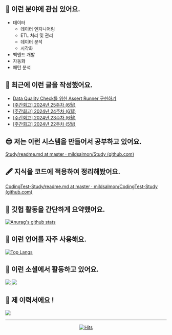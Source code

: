 ## 📡 이런 분야에 관심 있어요.

- 데이터
    - 데이터 엔지니어링
    - ETL 처리 및 관리
    - 데이터 분석
    - 시각화
- 백엔드 개발
- 자동화
- 패턴 분석

## 📝 최근에 이런 글을 작성했어요.

<!-- BLOG-POST-LIST:START -->
- [Data Quality Check를 위한 Assert Runner 구현하기](https://blex.me/@mildsalmon/data-quality-check%EB%A5%BC-%EC%9C%84%ED%95%9C-assert-runner-%EA%B5%AC%ED%98%84%ED%95%98%EA%B8%B0)
- [[주간회고] 2024년 25주차 &lpar;6월&rpar;](https://blex.me/@mildsalmon/%EC%A3%BC%EA%B0%84%ED%9A%8C%EA%B3%A0-2024%EB%85%84-25%EC%A3%BC%EC%B0%A8-6%EC%9B%94)
- [[주간회고] 2024년 24주차 &lpar;6월&rpar;](https://blex.me/@mildsalmon/%EC%A3%BC%EA%B0%84%ED%9A%8C%EA%B3%A0-2024%EB%85%84-24%EC%A3%BC%EC%B0%A8-6%EC%9B%94)
- [[주간회고] 2024년 23주차 &lpar;6월&rpar;](https://blex.me/@mildsalmon/%EC%A3%BC%EA%B0%84%ED%9A%8C%EA%B3%A0-2024%EB%85%84-23%EC%A3%BC%EC%B0%A8-6%EC%9B%94)
- [[주간회고] 2024년 22주차 &lpar;5월&rpar;](https://blex.me/@mildsalmon/%EC%A3%BC%EA%B0%84%ED%9A%8C%EA%B3%A0-2024%EB%85%84-22%EC%A3%BC%EC%B0%A8-5%EC%9B%94)
<!-- BLOG-POST-LIST:END -->

## 😎 저는 이런 시스템을 만들어서 공부하고 있어요.

[Study/readme.md at master · mildsalmon/Study (github.com)](https://github.com/mildsalmon/Study/blob/master/readme.md)

## 🖋 지식을 코드에 적용하여 정리해봤어요.

[CodingTest-Study/readme.md at master · mildsalmon/CodingTest-Study (github.com)](https://github.com/mildsalmon/CodingTest-Study/blob/master/readme.md)

## 📑 깃헙 활동을 간단하게 요약했어요.

[![Anurag's github stats](https://github-readme-stats.vercel.app/api?username=mildsalmon&count_private=false&show_icons=true)](https://github.com/mildsalmon)

## 🥇 이런 언어를 자주 사용해요.

[![Top Langs](https://github-readme-stats.vercel.app/api/top-langs/?username=mildsalmon&hide=html)](https://github.com/mildsalmon)

## 🔮 이런 소셜에서 활동하고 있어요.

<p>

<a href="https://blex.me/@mildsalmon/about">
    <img src="http://img.shields.io/badge/BLOG-black?style=plastic&logo=bloglovin">
</a>

<a href="https://solved.ac/profile/mildsalmon">
    <img src="http://img.shields.io/badge/backjoon-blueviolet?style=plastic">
</a>

## 📜 제 이력서에요 !

<!-- <a href="https://mildsalmon.notion.site/c6540c28f55a4d90b4d2dcb181e15307">
    <img src="https://img.shields.io/badge/Resume-orange?style=social&logo=MailChimp">
</a>

<a href="https://mildsalmon.notion.site/c6540c28f55a4d90b4d2dcb181e15307">
    <img src="https://img.shields.io/badge/Resume-orange?style=plastic&logo=MailChimp">
</a>
    
<a href="https://mildsalmon.notion.site/c6540c28f55a4d90b4d2dcb181e15307">
    <img src="https://img.shields.io/badge/Resume-orange?style=plastic&logo=Jordan">
</a>
    
<a href="https://mildsalmon.notion.site/c6540c28f55a4d90b4d2dcb181e15307">
    <img src="https://img.shields.io/badge/Resume-orange?style=plastic&logo=GreenSock">
</a> -->
    
<a href="https://mildsalmon.notion.site/c6540c28f55a4d90b4d2dcb181e15307">
    <img src="https://img.shields.io/badge/Resume-orange?style=plastic&logo=Notion">
</a>
    

---

<p align="center">
    <a href="https://github.com/mildsalmon/">
        <img alt="Hits" src="https://hits.seeyoufarm.com/api/count/incr/badge.svg?url=https%3A%2F%2Fgithub.com%2Fmildsalmon" />
    </a>
</p>

